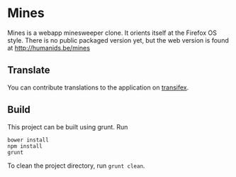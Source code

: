 Mines
=====
Mines is a webapp minesweeper clone. It orients itself at the Firefox OS style. There is no public packaged version yet, but the web version is found at http://humanids.be/mines

Translate
---------
You can contribute translations to the application on [transifex](http://transifex.com/projects/p/mines).

Build
-----
This project can be built using grunt. Run
```
bower install
npm install
grunt
```

To clean the project directory, run `grunt clean`.

